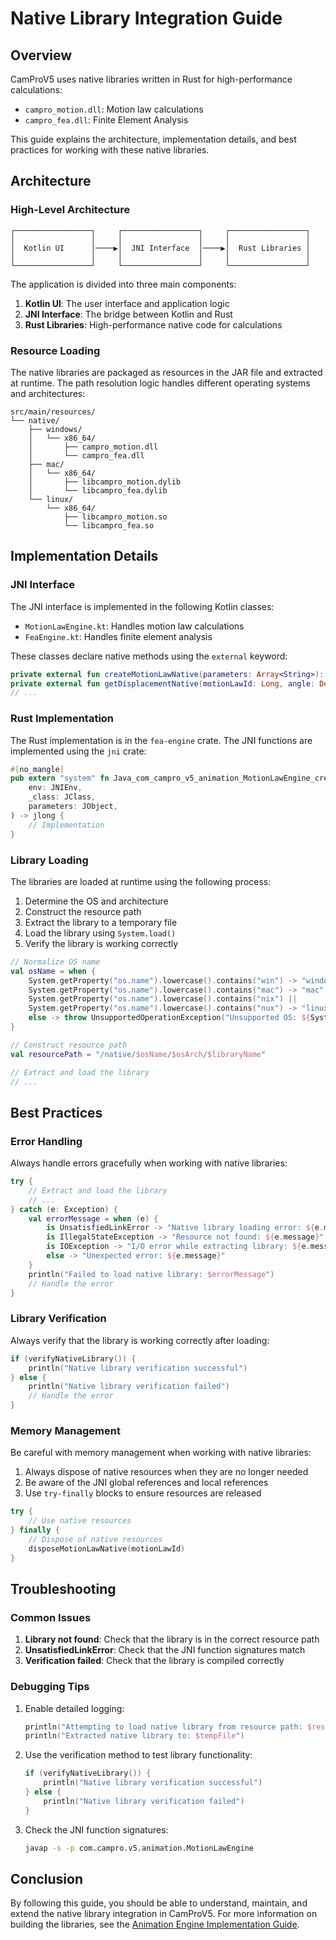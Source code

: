 # Native Library Integration Guide

## Overview

CamProV5 uses native libraries written in Rust for high-performance calculations:
- `campro_motion.dll`: Motion law calculations
- `campro_fea.dll`: Finite Element Analysis

This guide explains the architecture, implementation details, and best practices for working with these native libraries.

## Architecture

### High-Level Architecture

```
┌─────────────────┐     ┌─────────────────┐     ┌─────────────────┐
│                 │     │                 │     │                 │
│  Kotlin UI      │────▶│  JNI Interface  │────▶│  Rust Libraries │
│                 │     │                 │     │                 │
└─────────────────┘     └─────────────────┘     └─────────────────┘
```

The application is divided into three main components:
1. **Kotlin UI**: The user interface and application logic
2. **JNI Interface**: The bridge between Kotlin and Rust
3. **Rust Libraries**: High-performance native code for calculations

### Resource Loading

The native libraries are packaged as resources in the JAR file and extracted at runtime. The path resolution logic handles different operating systems and architectures:

```
src/main/resources/
└── native/
    ├── windows/
    │   └── x86_64/
    │       ├── campro_motion.dll
    │       └── campro_fea.dll
    ├── mac/
    │   └── x86_64/
    │       ├── libcampro_motion.dylib
    │       └── libcampro_fea.dylib
    └── linux/
        └── x86_64/
            ├── libcampro_motion.so
            └── libcampro_fea.so
```

## Implementation Details

### JNI Interface

The JNI interface is implemented in the following Kotlin classes:
- `MotionLawEngine.kt`: Handles motion law calculations
- `FeaEngine.kt`: Handles finite element analysis

These classes declare native methods using the `external` keyword:

```kotlin
private external fun createMotionLawNative(parameters: Array<String>): Long
private external fun getDisplacementNative(motionLawId: Long, angle: Double): Double
// ...
```

### Rust Implementation

The Rust implementation is in the `fea-engine` crate. The JNI functions are implemented using the `jni` crate:

```rust
#[no_mangle]
pub extern "system" fn Java_com_campro_v5_animation_MotionLawEngine_createMotionLawNative(
    env: JNIEnv,
    _class: JClass,
    parameters: JObject,
) -> jlong {
    // Implementation
}
```

### Library Loading

The libraries are loaded at runtime using the following process:

1. Determine the OS and architecture
2. Construct the resource path
3. Extract the library to a temporary file
4. Load the library using `System.load()`
5. Verify the library is working correctly

```kotlin
// Normalize OS name
val osName = when {
    System.getProperty("os.name").lowercase().contains("win") -> "windows"
    System.getProperty("os.name").lowercase().contains("mac") -> "mac"
    System.getProperty("os.name").lowercase().contains("nix") || 
    System.getProperty("os.name").lowercase().contains("nux") -> "linux"
    else -> throw UnsupportedOperationException("Unsupported OS: ${System.getProperty("os.name")}")
}

// Construct resource path
val resourcePath = "/native/$osName/$osArch/$libraryName"

// Extract and load the library
// ...
```

## Best Practices

### Error Handling

Always handle errors gracefully when working with native libraries:

```kotlin
try {
    // Extract and load the library
    // ...
} catch (e: Exception) {
    val errorMessage = when (e) {
        is UnsatisfiedLinkError -> "Native library loading error: ${e.message}"
        is IllegalStateException -> "Resource not found: ${e.message}"
        is IOException -> "I/O error while extracting library: ${e.message}"
        else -> "Unexpected error: ${e.message}"
    }
    println("Failed to load native library: $errorMessage")
    // Handle the error
}
```

### Library Verification

Always verify that the library is working correctly after loading:

```kotlin
if (verifyNativeLibrary()) {
    println("Native library verification successful")
} else {
    println("Native library verification failed")
    // Handle the error
}
```

### Memory Management

Be careful with memory management when working with native libraries:

1. Always dispose of native resources when they are no longer needed
2. Be aware of the JNI global references and local references
3. Use `try-finally` blocks to ensure resources are released

```kotlin
try {
    // Use native resources
} finally {
    // Dispose of native resources
    disposeMotionLawNative(motionLawId)
}
```

## Troubleshooting

### Common Issues

1. **Library not found**: Check that the library is in the correct resource path
2. **UnsatisfiedLinkError**: Check that the JNI function signatures match
3. **Verification failed**: Check that the library is compiled correctly

### Debugging Tips

1. Enable detailed logging:
   ```kotlin
   println("Attempting to load native library from resource path: $resourcePath")
   println("Extracted native library to: $tempFile")
   ```

2. Use the verification method to test library functionality:
   ```kotlin
   if (verifyNativeLibrary()) {
       println("Native library verification successful")
   } else {
       println("Native library verification failed")
   }
   ```

3. Check the JNI function signatures:
   ```bash
   javap -s -p com.campro.v5.animation.MotionLawEngine
   ```

## Conclusion

By following this guide, you should be able to understand, maintain, and extend the native library integration in CamProV5. For more information on building the libraries, see the [Animation Engine Implementation Guide](ANIMATION_ENGINE_IMPLEMENTATION.md).